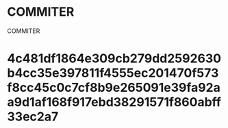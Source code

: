 # COMMITER
COMMITER






# 4c481df1864e309cb279dd2592630b4cc35e397811f4555ec201470f573f8cc45c0c7cf8b9e265091e39fa92aa9d1af168f917ebd38291571f860abff33ec2a7
